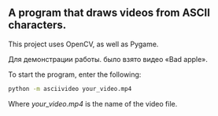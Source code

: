 ## A program that draws videos from ASCII characters.
This project uses OpenCV, as well as Pygame.

Для демонстрации работы. было взято видео «Bad apple».

To start the program, enter the following:
```sh
python -m asciivideo your_video.mp4
```
Where _your_video.mp4_ is the name of the video file.
